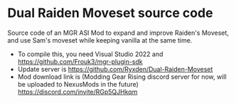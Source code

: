 # Dual Raiden Moveset source code
Source code of an MGR ASI Mod to expand and improve Raiden's Moveset, and use Sam's moveset while keeping vanilla at the same time.

- To compile this, you need Visual Studio 2022 and https://github.com/Frouk3/mgr-plugin-sdk
- Update server is https://github.com/Ryxden/Dual-Raiden-Moveset 
- Mod download link is (Modding Gear Rising discord server for now, will be uploaded to NexusMods in the future) https://discord.com/invite/RGp5QJHkqm
